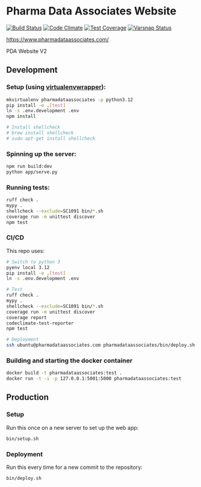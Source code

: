 # Pharma Data Associates Website

[![Build Status](https://drone.albertyw.com/api/badges/albertyw/pharmadataassociates/status.svg)](https://drone.albertyw.com/albertyw/pharmadataassociates)
[![Code Climate](https://codeclimate.com/github/albertyw/pharmadataassociates/badges/gpa.svg)](https://codeclimate.com/github/albertyw/pharmadataassociates)
[![Test Coverage](https://codeclimate.com/github/albertyw/pharmadataassociates/badges/coverage.svg)](https://codeclimate.com/github/albertyw/pharmadataassociates/coverage)
[![Varsnap Status](https://www.varsnap.com/project/8aa438e7-9242-485b-ac1b-c0bab8630069/varsnap_badge.svg)](https://www.varsnap.com/project/8aa438e7-9242-485b-ac1b-c0bab8630069/)

https://www.pharmadataassociates.com/

PDA Website V2

Development
-----------

### Setup (using [virtualenvwrapper](https://virtualenvwrapper.readthedocs.io/en/latest/)):

```bash
mkvirtualenv pharmadataassociates -p python3.12
pip install -e .[test]
ln -s .env.development .env
npm install

# Install shellcheck
# brew install shellcheck
# sudo apt-get install shellcheck
```

### Spinning up the server:

```bash
npm run build:dev
python app/serve.py
```

### Running tests:

```bash
ruff check .
mypy .
shellcheck --exclude=SC1091 bin/*.sh
coverage run -m unittest discover
npm test
```

### CI/CD

This repo uses:

```bash
# Switch to python 3
pyenv local 3.12
pip install -e .[test]
ln -s .env.development .env

# Test
ruff check .
mypy .
shellcheck --exclude=SC1091 bin/*.sh
coverage run -m unittest discover
coverage report
codeclimate-test-reporter
npm test

# Deployment
ssh ubuntu@pharmadataassociates.com pharmadataassociates/bin/deploy.sh
```

### Building and starting the docker container

```bash
docker build -t pharmadataassociates:test .
docker run -t -i -p 127.0.0.1:5001:5000 pharmadataassociates:test
```

Production
----------

### Setup

Run this once on a new server to set up the web app:

```bash
bin/setup.sh
```

### Deployment

Run this every time for a new commit to the repository:

```bash
bin/deploy.sh
```
